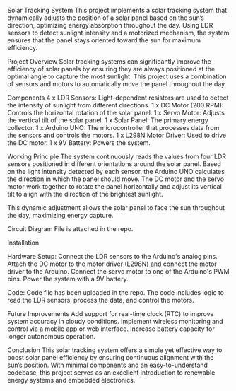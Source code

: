 Solar Tracking System
This project implements a solar tracking system that dynamically adjusts the position of a solar panel based on the sun’s direction, optimizing energy absorption throughout the day. Using LDR sensors to detect sunlight intensity and a motorized mechanism, the system ensures that the panel stays oriented toward the sun for maximum efficiency.

Project Overview
Solar tracking systems can significantly improve the efficiency of solar panels by ensuring they are always positioned at the optimal angle to capture the most sunlight. This project uses a combination of sensors and motors to automatically move the panel throughout the day.

Components
4 x LDR Sensors: Light-dependent resistors are used to detect the intensity of sunlight from different directions.
1 x DC Motor (200 RPM): Controls the horizontal rotation of the solar panel.
1 x Servo Motor: Adjusts the vertical tilt of the solar panel.
1 x Solar Panel: The primary energy collector.
1 x Arduino UNO: The microcontroller that processes data from the sensors and controls the motors.
1 x L298N Motor Driver: Used to drive the DC motor.
1 x 9V Battery: Powers the system.

Working Principle
The system continuously reads the values from four LDR sensors positioned in different orientations around the solar panel. Based on the light intensity detected by each sensor, the Arduino UNO calculates the direction in which the panel should move. The DC motor and the servo motor work together to rotate the panel horizontally and adjust its vertical tilt to align with the direction of the brightest sunlight.

This dynamic adjustment allows the solar panel to face the sun throughout the day, maximizing energy capture.

Circuit Diagram
File is attached in the repo.

Installation

Hardware Setup:
Connect the LDR sensors to the Arduino's analog pins.
Attach the DC motor to the motor driver (L298N) and connect the motor driver to the Arduino.
Connect the servo motor to one of the Arduino's PWM pins.
Power the system with a 9V battery.

Code:
Code file has been uploaded in the repo.
The code includes logic to read the LDR sensors, process the data, and control the motors.


Future Improvements
Add support for real-time clock (RTC) to improve system accuracy in cloudy conditions.
Implement wireless monitoring and control via a mobile app or web interface.
Increase battery capacity for longer autonomous operation.

Conclusion
This solar tracking system offers a simple yet effective way to boost solar panel efficiency by ensuring continuous alignment with the sun’s position. With minimal components and an easy-to-understand codebase, this project serves as an excellent introduction to renewable energy systems and embedded electronics.
